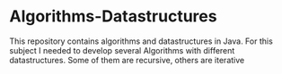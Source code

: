 # Algorithms-Datastructures
This repository contains algorithms and datastructures in Java. For this subject I needed to develop several Algorithms with different datastructures. Some of them are recursive, others are iterative
